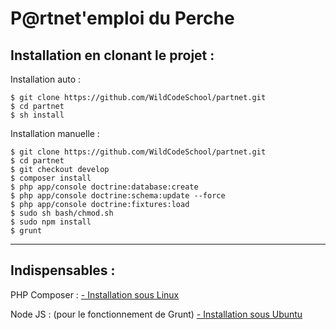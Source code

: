 P@rtnet'emploi du Perche
======================


Installation en clonant le projet :
-----------------
Installation auto :

    $ git clone https://github.com/WildCodeSchool/partnet.git
    $ cd partnet
    $ sh install

Installation manuelle :

    $ git clone https://github.com/WildCodeSchool/partnet.git
    $ cd partnet
    $ git checkout develop
    $ composer install
    $ php app/console doctrine:database:create
    $ php app/console doctrine:schema:update --force
    $ php app/console doctrine:fixtures:load
    $ sudo sh bash/chmod.sh
    $ sudo npm install
    $ grunt


----------
Indispensables :
----------------------
PHP Composer :
[- Installation sous Linux](https://getcomposer.org/doc/00-intro.md#installation-linux-unix-osx)

Node JS : (pour le fonctionnement de Grunt)
[- Installation sous Ubuntu ](http://doc.ubuntu-fr.org/nodejs)




